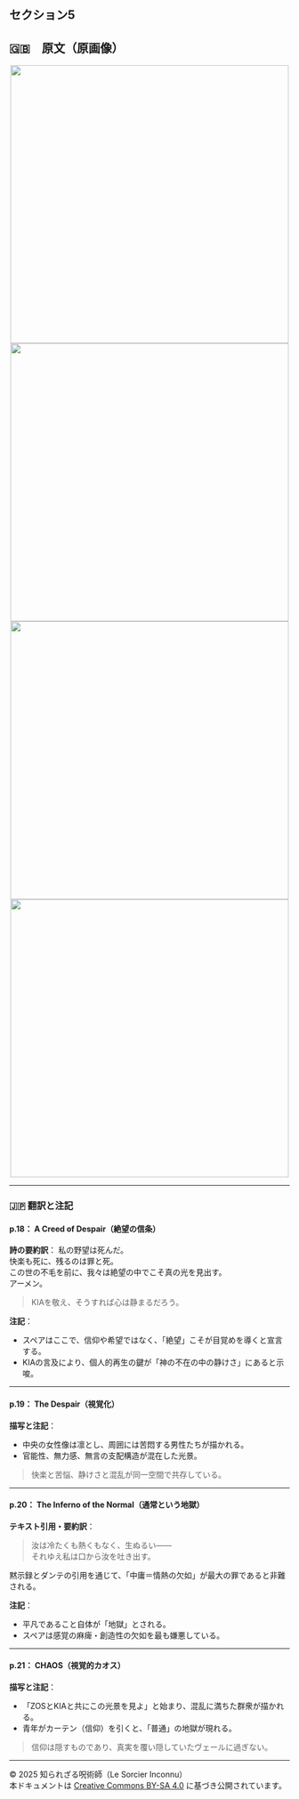 ## セクション5

## 🇬🇧　原文（原画像）

<div align="center">
 <img src="if18.png" width="500"><br>
 <img src="if19.png" width="500"><br>
 <img src="if20.png" width="500"><br>
 <img src="if21.png" width="500"><br>
</div>

---

### 🇯🇵 翻訳と注記

#### p.18： A Creed of Despair（絶望の信条）

**詩の要約訳**：
私の野望は死んだ。  
快楽も死に、残るのは罪と死。  
この世の不毛を前に、我々は絶望の中でこそ真の光を見出す。  
アーメン。

> KIAを敬え、そうすれば心は静まるだろう。

**注記**：
- スペアはここで、信仰や希望ではなく、「絶望」こそが目覚めを導くと宣言する。
- KIAの言及により、個人的再生の鍵が「神の不在の中の静けさ」にあると示唆。

---

#### p.19： The Despair（視覚化）

**描写と注記**：
- 中央の女性像は凛とし、周囲には苦悶する男性たちが描かれる。
- 官能性、無力感、無言の支配構造が混在した光景。

> 快楽と苦悩、静けさと混乱が同一空間で共存している。

---

#### p.20： The Inferno of the Normal（通常という地獄）

**テキスト引用・要約訳**：
> 汝は冷たくも熱くもなく、生ぬるい――  
> それゆえ私は口から汝を吐き出す。

黙示録とダンテの引用を通じて、「中庸＝情熱の欠如」が最大の罪であると非難される。

**注記**：
- 平凡であること自体が「地獄」とされる。
- スペアは感覚の麻痺・創造性の欠如を最も嫌悪している。

---

#### p.21： CHAOS（視覚的カオス）

**描写と注記**：
- 「ZOSとKIAと共にこの光景を見よ」と始まり、混乱に満ちた群衆が描かれる。
- 青年がカーテン（信仰）を引くと、「普通」の地獄が現れる。

> 信仰は隠すものであり、真実を覆い隠していたヴェールに過ぎない。

---

© 2025 知られざる呪術師（Le Sorcier Inconnu）  
本ドキュメントは [Creative Commons BY-SA 4.0](https://creativecommons.org/licenses/by-sa/4.0/deed.ja) に基づき公開されています。
